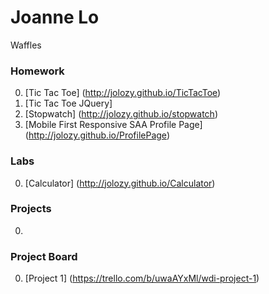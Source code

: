 # Joanne Lo

Waffles

### Homework
0. [Tic Tac Toe] (http://jolozy.github.io/TicTacToe)
0. [Tic Tac Toe JQuery]
0. [Stopwatch] (http://jolozy.github.io/stopwatch)
0. [Mobile First Responsive SAA Profile Page] (http://jolozy.github.io/ProfilePage)

### Labs
0. [Calculator] (http://jolozy.github.io/Calculator)

### Projects
0. 

### Project Board
0. [Project 1] (https://trello.com/b/uwaAYxMl/wdi-project-1)

